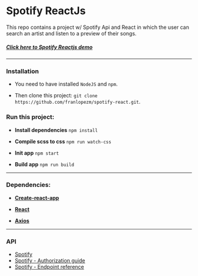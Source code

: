 # Spotify ReactJs 
This repo contains a project w/ Spotify Api and React in which the user can search an artist and listen to a preview of their songs.

##### [Click here to Spotify Reactjs demo][0]
---


### Installation

* You need to have installed `NodeJS` and `npm`.

* Then clone this project: `git clone https://github.com/franlopezm/spotify-react.git`.


### Run this project:
- **Install dependencies**
`npm install`

- **Compile scss to css**
`npm run watch-css`

- **Init app**
`npm start`

- **Build app**
`npm run build`


---
### Dependencies:
* **[Create-react-app][4]** 

* **[React][5]**

* **[Axios][6]**


---
### API
* [Spotify][1]
* [Spotify - Authorization guide][2]
* [Spotify - Endpoint reference][3]


[0]: https://spotifyreact-fran.surge.sh
[1]: https://developer.spotify.com/
[2]: https://developer.spotify.com/web-api/authorization-guide/
[3]: https://developer.spotify.com/web-api/endpoint-reference/
[4]: https://github.com/facebookincubator/create-react-app
[5]: https://reactjs.org/
[6]: https://www.npmjs.com/package/axios
